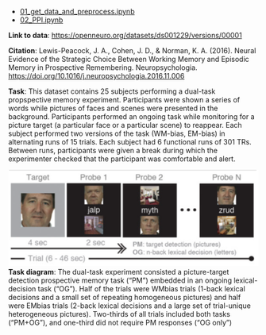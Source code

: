   * [01_get_data_and_preprocess.ipynb](https://github.com/tientong98/utdallas_demo/blob/main/code/01_get_data_and_preprocess.ipynb)
  * [02_PPI.ipynb](https://github.com/tientong98/utdallas_demo/blob/main/code/02_PPI.ipynb)

**Link to data**: https://openneuro.org/datasets/ds001229/versions/00001

**Citation**: Lewis-Peacock, J. A., Cohen, J. D., & Norman, K. A. (2016). Neural Evidence of the Strategic Choice Between Working Memory and Episodic Memory in Prospective Remembering. Neuropsychologia. https://doi.org/10.1016/j.neuropsychologia.2016.11.006

**Task**: This dataset contains 25 subjects performing a dual-task propspective memory experiment. Participants were shown a series of words while pictures of faces and scenes were presented in the background. Participants performed an ongoing task while monitoring for a picture target (a particular face or a particular scene) to reappear. Each subject performed two versions of the task (WM-bias, EM-bias) in alternating runs of 15 trials. Each subject had 6 functional runs of 301 TRs. Between runs, participants were given a break during which the experimenter checked that the participant was comfortable and alert.


![task](code/task.png)
**Task diagram**: The dual-task experiment consisted a picture-target detection prospective memory task (“PM”) embedded in an ongoing lexical-decision task (“OG”). Half of the trials were WMbias trials (1-back lexical decisions and a small set of repeating homogeneous pictures) and half were EMbias trials (2-back lexical decisions and a large set of trial-unique heterogeneous pictures). Two-thirds of all trials included both tasks (“PM+OG”), and one-third did not require PM responses (“OG only”)

